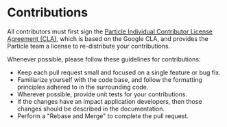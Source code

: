 # Contributions

All contributors must first sign the [Particle Individual Contributor License Agreement (CLA)](https://part.cl/icla), which is based on the Google CLA, and provides the Particle team a license to re-distribute your contributions.

Whenever possible, please follow these guidelines for contributions:

- Keep each pull request small and focused on a single feature or bug fix.
- Familiarize yourself with the code base, and follow the formatting principles adhered to in the surrounding code.
- Wherever possible, provide unit tests for your contributions.
- If the changes have an impact application developers, then those changes should be described in the documentation. 
- Perform a "Rebase and Merge" to complete the pull request.
